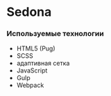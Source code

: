 # Sedona

### Используемые технологии
* HTML5 (Pug)
* SCSS
* адаптивная сетка
* JavaScript
* Gulp
* Webpack
